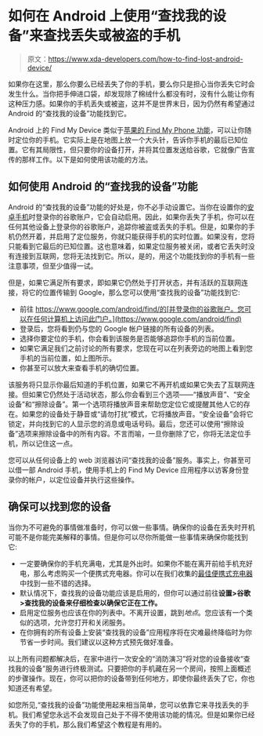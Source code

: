 # 如何在 Android 上使用“查找我的设备”来查找丢失或被盗的手机

> 原文：<https://www.xda-developers.com/how-to-find-lost-android-device/>

如果你在这里，那么你要么已经丢失了你的手机，要么你只是担心当你丢失它时会发生什么。当你把手伸进口袋，却发现除了棉绒什么都没有时，没有什么能让你有这种压力感。如果你的手机丢失或被盗，这并不是世界末日，因为仍然有希望通过 Android 的“查找我的设备”功能找到它。

Android 上的 Find My Device 类似于[苹果的 Find My Phone 功能](https://www.xda-developers.com/how-to-find-lost-apple-device/)，可以让你随时定位你的手机。它实际上是在地图上放一个大头针，告诉你手机的最后已知位置。它有其局限性，但只要你的设备打开，并将其位置发送给谷歌，它就像广告宣传的那样工作。以下是如何使用该功能的方法。

## 如何使用 Android 的“查找我的设备”功能

Android 的“查找我的设备”功能的好处是，你不必手动设置它。当你在设置你的[安卓手机](http://www.xda-developers.com/best-android-phones)时登录你的谷歌账户，它会自动启用。因此，如果你丢失了手机，你可以在任何其他设备上登录你的谷歌账户，追踪你被盗或丢失的手机。但是，如果你的手机仍然开着，并启用了定位服务，你就只能获得手机的实时位置。如果没有，您将只能看到它最后的已知位置。这也意味着，如果定位服务被关闭，或者它丢失时没有连接到互联网，您将无法找到它。所以，是的，用这个功能找到你的手机有一些注意事项，但至少值得一试。

但是，如果它满足所有要求，即如果它仍然处于打开状态，并有活跃的互联网连接，将它的位置传输到 Google，那么您可以使用“查找我的设备”功能找到它:

*   前往 https://www.google.com/android/find/的[并登录你的谷歌账户。您可以在任何计算机上访问此门户。](https://www.google.com/android/find)
*   登录后，您将看到仍与您的 Google 帐户链接的所有设备的列表。
*   选择你要定位的手机，你会看到该服务是否能够追踪你手机的当前位置。
*   如果它满足我们之前讨论的所有要求，您现在可以在列表旁边的地图上看到您手机的当前位置，如上图所示。
*   你甚至可以放大来查看手机的确切位置。

该服务将只显示你最后知道的手机位置，如果它不再开机或如果它失去了互联网连接。但如果它仍然处于活动状态，那么你会看到三个选项——“播放声音”、“安全设备”和“擦除设备”。第一个选项将播放声音来帮助您定位它或提醒其他人它的存在。如果您的设备处于静音或“请勿打扰”模式，它将播放声音。“安全设备”会将它锁定，并向找到它的人显示您的消息或电话号码。最后，您还可以使用“擦除设备”选项来擦除设备中的所有内容。不言而喻，一旦你删除了它，你将无法定位手机，所以记住这一点。

您可以从任何设备上的 web 浏览器访问“查找我的设备”服务。事实上，你甚至可以借一部 Android 手机，使用手机上的 Find My Device 应用程序以访客身份登录你的帐户，以定位设备并执行这些操作。

## 确保可以找到您的设备

当你为不可避免的事情做准备时，你可以做一些事情。确保你的设备在丢失时开机可能不是你能完美解释的事情。但是你可以尽你所能做一些事情来确保你能找到它:

*   一定要确保你的手机充满电，尤其是外出时。如果你不能在离开前给手机充好电，那么考虑购买一个便携式充电器。你可以在我们收集的[最佳便携式充电器](https://www.xda-developers.com/best-portable-chargers/)中找到一些不错的选择。
*   默认情况下，查找我的设备功能应该是启用的，但你可以通过前往**设置>谷歌>查找我的设备来仔细检查以确保它正在工作。**
*   启用定位服务也应该在你的列表中。不离开设置，跳到*地点*。您应该有一个类似的选项，允许您打开和关闭服务。
*   在你拥有的所有设备上安装“查找我的设备”应用程序将在灾难最终降临时为你节省一步时间。我们建议以这种方式预先做好准备。

以上所有问题都解决后，在家中进行一次安全的“消防演习”将对您的设备接收“查找我的设备”服务进行终极测试。只要把你的手机藏在另一个房间，按照上面概述的步骤操作。现在，你可以把你的设备带到任何地方，即使你最终丢失了它，你也知道还有希望。

如您所见,“查找我的设备”功能使用起来相当简单，您可以依靠它来寻找丢失的手机。我们希望您永远不会发现自己处于不得不使用该功能的情况。但是如果你已经丢失了你的手机，那么我们希望这个教程是有用的。